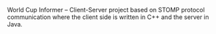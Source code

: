 World Cup Informer – Client-Server project based on STOMP protocol
communication where the client side is written in C++ and the server in Java.
